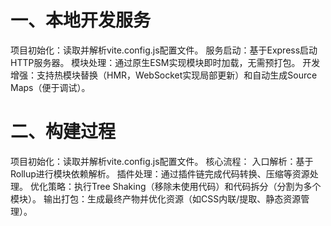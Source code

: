 # 一、本地开发服务
‌项目初始化‌：读取并解析vite.config.js配置文件。
‌服务启动‌：基于Express启动HTTP服务器。
‌模块处理‌：通过原生ESM实现模块即时加载，无需预打包。
‌开发增强‌：支持热模块替换（HMR，WebSocket实现局部更新）和自动生成Source Maps（便于调试）。
# 二、构建过程
‌项目初始化‌：读取并解析vite.config.js配置文件。
‌核心流程‌：
入口解析：基于Rollup进行模块依赖解析。
插件处理：通过插件链完成代码转换、压缩等资源处理。
优化策略：执行Tree Shaking（移除未使用代码）和代码拆分（分割为多个模块）。
输出打包：生成最终产物并优化资源（如CSS内联/提取、静态资源管理）。